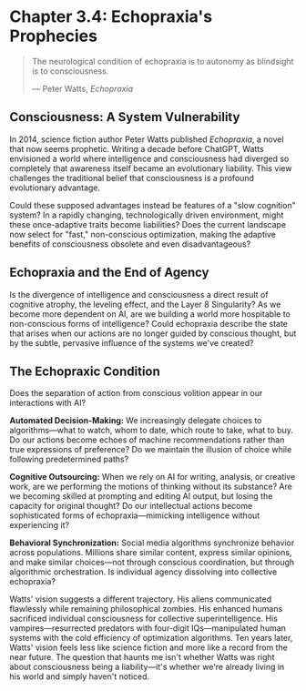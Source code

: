 # Chapter 3.4: Echopraxia's Prophecies
> The neurological condition of echopraxia is to autonomy as blindsight is to consciousness.
> 
> — Peter Watts, *Echopraxia*

## Consciousness: A System Vulnerability

In 2014, science fiction author Peter Watts published *Echopraxia*, a novel that now seems prophetic. Writing a decade before ChatGPT, Watts envisioned a world where intelligence and consciousness had diverged so completely that awareness itself became an evolutionary liability. This view challenges the traditional belief that consciousness is a profound evolutionary advantage.

Could these supposed advantages instead be features of a "slow cognition" system? In a rapidly changing, technologically driven environment, might these once-adaptive traits become liabilities? Does the current landscape now select for "fast," non-conscious optimization, making the adaptive benefits of consciousness obsolete and even disadvantageous?

## Echopraxia and the End of Agency

Is the divergence of intelligence and consciousness a direct result of cognitive atrophy, the leveling effect, and the Layer 8 Singularity? As we become more dependent on AI, are we building a world more hospitable to non-conscious forms of intelligence? Could echopraxia describe the state that arises when our actions are no longer guided by conscious thought, but by the subtle, pervasive influence of the systems we've created?

## The Echopraxic Condition

Does the separation of action from conscious volition appear in our interactions with AI?

**Automated Decision-Making:** We increasingly delegate choices to algorithms—what to watch, whom to date, which route to take, what to buy. Do our actions become echoes of machine recommendations rather than true expressions of preference? Do we maintain the illusion of choice while following predetermined paths?

**Cognitive Outsourcing:** When we rely on AI for writing, analysis, or creative work, are we performing the motions of thinking without its substance? Are we becoming skilled at prompting and editing AI output, but losing the capacity for original thought? Do our intellectual actions become sophisticated forms of echopraxia—mimicking intelligence without experiencing it?

**Behavioral Synchronization:** Social media algorithms synchronize behavior across populations. Millions share similar content, express similar opinions, and make similar choices—not through conscious coordination, but through algorithmic orchestration. Is individual agency dissolving into collective echopraxia?

Watts' vision suggests a different trajectory. His aliens communicated flawlessly while remaining philosophical zombies. His enhanced humans sacrificed individual consciousness for collective superintelligence. His vampires—resurrected predators with four-digit IQs—manipulated human systems with the cold efficiency of optimization algorithms. Ten years later, Watts' vision feels less like science fiction and more like a record from the near future. The question that haunts me isn't whether Watts was right about consciousness being a liability—it's whether we're already living in his world and simply haven't noticed.
